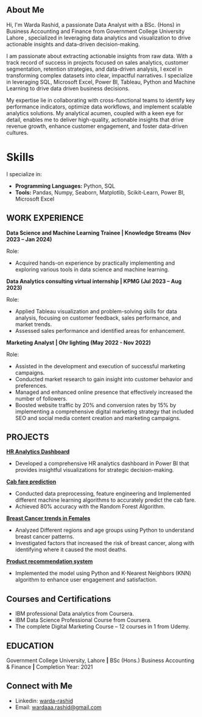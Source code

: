 
## About Me

Hi, I'm Warda Rashid, a passionate Data Analyst with a BSc. (Hons) in Business Accounting and Finance from Government College University Lahore , specialized in leveraging data analytics and visualization to drive actionable insights and data-driven decision-making.

I am passionate about extracting actionable insights from raw data. With a track record of success in projects focused on sales analytics, customer segmentation, retention strategies, and data-driven analysis, I excel in transforming complex datasets into clear, impactful narratives. I specialize in leveraging SQL, Microsoft Excel, Power BI, Tableau, Python and Machine Learning to drive data driven business decisions.

My expertise lie in collaborating with cross-functional teams to identify key performance indicators, optimize data workflows, and implement scalable analytics solutions. My analytical acumen, coupled with a keen eye for detail, enables me to deliver high-quality, actionable insights that drive revenue growth, enhance customer engagement, and foster data-driven cultures.

# Skills

I specialize in:

* **Programming Languages:** Python, SQL 
* **Tools:**  Pandas, Numpy, Seaborn, Matplotlib, Scikit-Learn, Power BI, Microsoft Excel


## WORK EXPERIENCE 

**Data Science and Machine Learning Trainee | Knowledge Streams (Nov 2023 – Jan 2024)**

Role:
* Acquired hands-on experience by practically implementing and exploring various tools in data science 
and machine learning.

**Data Analytics consulting virtual internship | KPMG (Jul 2023 – Aug 2023)**

Role: 
* Applied Tableau visualization and problem-solving skills for data analysis, focusing on customer feedback, sales 
performance, and market trends. 
* Assessed sales performance and identified areas for enhancement.

**Marketing Analyst | Ohr lighting (May 2022 - Nov 2022)**    

Role:
* Assisted in the development and execution of successful marketing campaigns.
*	Conducted market research to gain insight into customer behavior and preferences.
*	Managed and enhanced online presence that effectively increased the number of followers.
*	Boosted website traffic by 20% and conversion rates by 15% by implementing a comprehensive digital marketing strategy that included SEO and social media content creation and marketing campaigns.


## PROJECTS 

**[HR Analytics Dashboard](https://github.com/Warda0820/HR-Analytics-Dashboard)**
* Developed a comprehensive HR analytics dashboard in Power BI that provides insightful visualizations 
for strategic decision-making.

**[Cab fare prediction](https://github.com/Warda0820/NewYork-Cab-fare-prediction)**
* Conducted data preprocessing, feature engineering and Implemented different machine learning 
algorithms to accurately predict the cab fare.
* Achieved 80% accuracy with the Random Forest Algorithm.

**[Breast Cancer trends in Females](https://github.com/Warda0820/Exploring-Breast-Cancer-Trends-in-Females)**
*	Analyzed Different regions and age groups using Python to understand breast cancer patterns.
*	Investigated factors that increased the risk of breast cancer, along with identifying where it caused the most deaths.

**[Product recommendation system](https://github.com/Warda0820/KNN-Product-recommendation-system-2023)**
* Implemented the model using Python and K-Nearest Neighbors (KNN) algorithm to enhance user 
engagement and satisfaction.

## Courses and Certifications
* IBM professional Data analytics from Coursera. 
* IBM Data Science Professional Course from Coursera. 
* The complete Digital Marketing Course – 12 courses in 1 from Udemy.

## EDUCATION
Government College University, Lahore **|** BSc (Hons.) Business Accounting & Finance **|** Completion Year: 2021

## Connect with Me
 - Linkedin: [warda-rashid](https://www.linkedin.com/in/wardahrashid/)
 - Email: wardaaa.rashid@gmail.com
